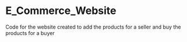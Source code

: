 # E_Commerce_Website
 Code for the website created to add the products for a seller and buy the products for a buyer
